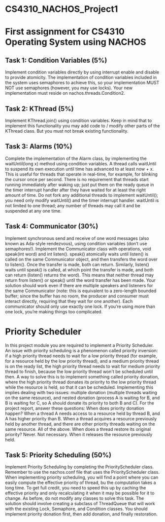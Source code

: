 # CS4310_NACHOS_Project1
# First assignment for CS4310 Operating System using NACHOS

## Task 1: Condition Variables (5%)  
Implement condition variables directly by using interrupt enable and disable to provide atomicity. The implementation of condition variables included in the system uses semaphores to achieve this, so your implementation MUST NOT use semaphores (however, you may use locks). Your new implementation must reside on nachos.threads.Condition2.  

## Task 2: KThread (5%)  
Implement KThread.join() using condition variables. Keep in mind that to implement this functionality you may add code to / modify other parts of the KThread class. But you must not break existing functionality.  

## Task 3: Alarms (10%)  
Complete the implementation of the Alarm class, by implementing the waitUntil(long x) method using condition variables. A thread calls waitUntil to suspend its own execution until time has advanced to at least now + x. This is useful for threads that operate in real-time, for example, for blinking the cursor once per second. There is no requirement that threads start running immediately after waking up; just put them on the ready queue in the timer interrupt handler after they have waited for at least the right amount of time. Do not fork any additional threads to implement waitUntil(); you need only modify waitUntil() and the timer interrupt handler. waitUntil is not limited to one thread; any number of threads may call it and be suspended at any one time.  

## Task 4: Communicator (30%)  
Implement synchronous send and receive of one word messages (also known as Ada-style rendezvous), using condition variables (don’t use semaphores!). Implement the Communicator class with operations, void speak(int word) and int listen(). speak() atomically waits until listen() is called on the same Communicator object, and then transfers the word over to listen(). Once the transfer is made, both can return. Similarly, listen() waits until speak() is called, at which point the transfer is made, and both can return (listen() returns the word). This means that neither thread may return from listen() or speak() until the word transfer has been made. Your solution should work even if there are multiple speakers and listeners for the same Communicator (note: this is equivalent to a zero-length bounded buffer; since the buffer has no room, the producer and consumer must interact directly, requiring that they wait for one another). Each communicator should only use exactly one lock. If you’re using more than one lock, you’re making things too complicated.  

# Priority Scheduler 
In this project module you are required to implement a Priority Scheduler. An issue with priority scheduling is a phenomenon called priority inversion: if a high priority thread needs to wait for a low priority thread (for example, for a resource held by the low priority thread), and a medium priority thread is on the ready list, the high priority thread needs to wait for medium priority thread to finish, because the low priority thread won't be scheduled until then. A way to solve this is to implement something called priority donation,  where the high priority thread donates its priority to the low priority thread while the resource is held, so that it can be scheduled. Implementing this implies dealing with two issues: multiple donation (multiple threads waiting on the same resource), and nested donation (process A is waiting for B, and B is waiting for C, so A should donate its priority to both B and C).  For the project report, answer these questions:  When does priority donation happen? When a thread A needs access to a resource held by thread B, and A has higher priority than B. When a thread acquires a resource previously held by another thread, and there are other priority threads waiting on the same resource. All of the above. When does a thread restore its original priority? Never. Not necessary. When it releases the resource previously held. 

## Task 5: Priority Scheduling (50%)  
Implement Priority Scheduling by completing the PriorityScheduler class. Remember to use the nachos.conf file that uses the PriorityScheduler class. When implementing priority scheduling, you will find a point where you can easily compute the effective priority of thread, bu the computation takes a long time. To get full credit, you need to speed this up by caching the effective priority and only recalculating it when it may be possible for it to change.  As before, do not modify any classes to solve this task. The solution should involve creating a subclass of ThreadQueue that will work with the existing Lock, Semaphore, and Condition classes.  You should implement priority donation first, then add donation, and finally restoration.

